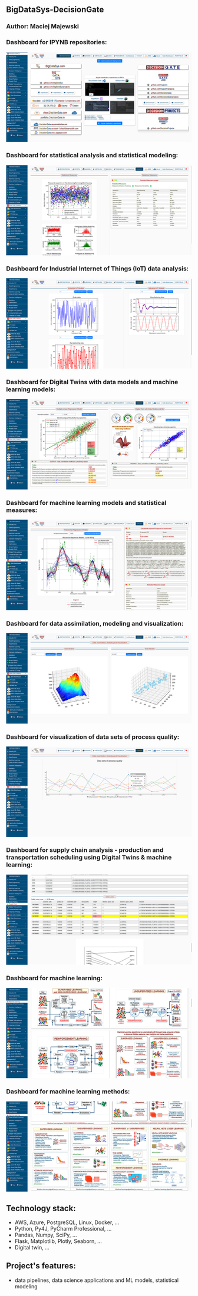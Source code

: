 ## BigDataSys-DecisionGate

### Author: Maciej Majewski


### Dashboard for IPYNB repositories:
![Dashboard #1](/images/dashboard-1.jpg)

### Dashboard for statistical analysis and statistical modeling:

![Dashboard #2](/images/dashboard-2.jpg)

### Dashboard for Industrial Internet of Things (IoT) data analysis:

![Dashboard #3](/images/dashboard-3.jpg)

### Dashboard for Digital Twins with data models and machine learning models:

![Dashboard #4](/images/dashboard-4.jpg)

### Dashboard for machine learning models and statistical measures:

![Dashboard #5](/images/dashboard-5.jpg)

### Dashboard for data assimilation, modeling and visualization:

![Dashboard #6](/images/dashboard-6.jpg)

### Dashboard for visualization of data sets of process quality:

![Dashboard #7](/images/dashboard-7.jpg)

### Dashboard for supply chain analysis - production and transportation scheduling using Digital Twins & machine learning:

![Dashboard #8](/images/dashboard-8.jpg)

### Dashboard for machine learning:

![Dashboard #9](/images/dashboard-9.jpg)

### Dashboard for machine learning methods:

![Dashboard #10](/images/dashboard-10.jpg)

## Technology stack:
* AWS, Azure, PostgreSQL, Linux, Docker, ...
* Python, Py4J, PyCharm Professional, ...
* Pandas, Numpy, SciPy, ...
* Flask, Matplotlib, Plotly, Seaborn, ...
* Digital twin, ...

## Project's features: 
* data pipelines, data science applications and ML models, statistical modeling